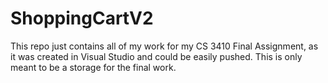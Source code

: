 # ShoppingCartV2

This repo just contains all of my work for my CS 3410 Final Assignment, as it was created in Visual Studio and could be easily pushed.
This is only meant to be a storage for the final work.
